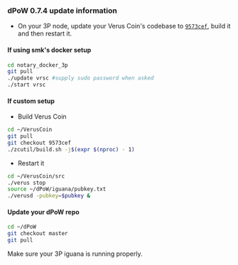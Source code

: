 ### dPoW 0.7.4 update information

- On your 3P node, update your Verus Coin's codebase to [`9573cef`](https://github.com/VerusCoin/VerusCoin/tree/9573cef05bc56a23df486748307c5bc7961186c8), build it and then restart it.

#### If using smk's docker setup

```bash
cd notary_docker_3p
git pull
./update vrsc #supply sudo password when asked
./start vrsc
```

#### If custom setup

- Build Verus Coin

```bash
cd ~/VerusCoin
git pull
git checkout 9573cef
./zcutil/build.sh -j$(expr $(nproc) - 1)
```

- Restart it

```bash
cd ~/VerusCoin/src
./verus stop
source ~/dPoW/iguana/pubkey.txt
./verusd -pubkey=$pubkey &
```

#### Update your dPoW repo

```bash
cd ~/dPoW
git checkout master
git pull
```

Make sure your 3P iguana is running properly.
